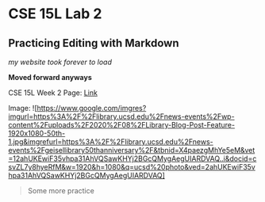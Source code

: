 # CSE 15L Lab 2
## Practicing Editing with Markdown

*my website took forever to load*

**Moved forward anyways**

CSE 15L Week 2 Page:
[Link](https://ucsd-cse15l-w22.github.io/week/week2/#notes-from-class)


Image:
![https://www.google.com/imgres?imgurl=https%3A%2F%2Flibrary.ucsd.edu%2Fnews-events%2Fwp-content%2Fuploads%2F2020%2F08%2FLibrary-Blog-Post-Feature-1920x1080-50th-1.jpg&imgrefurl=https%3A%2F%2Flibrary.ucsd.edu%2Fnews-events%2Fgeisellibrary50thanniversary%2F&tbnid=X4paezgMhYe5eM&vet=12ahUKEwiF35vhpa31AhVQSawKHYj2BGcQMygAegUIARDVAQ..i&docid=csvZL7y8hyeRfM&w=1920&h=1080&q=ucsd%20photo&ved=2ahUKEwiF35vhpa31AhVQSawKHYj2BGcQMygAegUIARDVAQ]

> Some more practice
